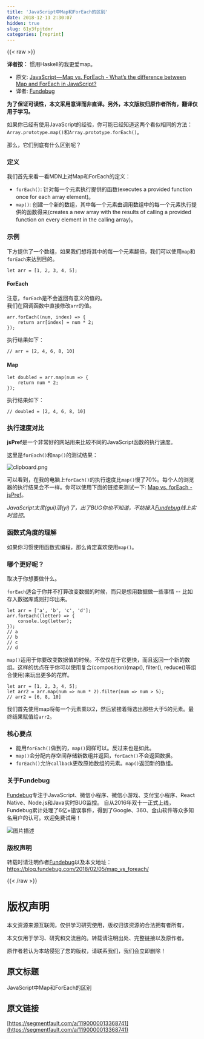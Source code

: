 ```yaml
---
title: 'JavaScript中Map和ForEach的区别' 
date: 2018-12-13 2:30:07
hidden: true
slug: 61y3fpjtdmr
categories: [reprint]
---
```


{{< raw >}}

                    
<p><strong>译者按：</strong> 惯用Haskell的我更爱map。</p>
<ul>
<li>原文: <a href="https://codeburst.io/javascript-map-vs-foreach-f38111822c0f" rel="nofollow noreferrer" target="_blank">JavaScript — Map vs. ForEach - What’s the difference between Map and ForEach in JavaScript?</a>
</li>
<li>译者: <a href="https://www.fundebug.com/" rel="nofollow noreferrer" target="_blank">Fundebug</a>
</li>
</ul>
<p><strong>为了保证可读性，本文采用意译而非直译。另外，本文版权归原作者所有，翻译仅用于学习。</strong></p>
<p>如果你已经有使用JavaScript的经验，你可能已经知道这两个看似相同的方法：<code>Array.prototype.map()</code>和<code>Array.prototype.forEach()</code>。</p>
<p>那么，它们到底有什么区别呢？</p>
<h3 id="articleHeader0">定义</h3>
<p>我们首先来看一看MDN上对Map和ForEach的定义：</p>
<ul>
<li>
<code>forEach()</code>: 针对每一个元素执行提供的函数(executes a provided function once for each array element)。</li>
<li>
<code>map()</code>: 创建一个新的数组，其中每一个元素由调用数组中的每一个元素执行提供的函数得来(creates a new array with the results of calling a provided function on every element in the calling array)。</li>
</ul>
<h3 id="articleHeader1">示例</h3>
<p>下方提供了一个数组，如果我们想将其中的每一个元素翻倍，我们可以使用<code>map</code>和<code>forEach</code>来达到目的。</p>
<div class="widget-codetool" style="display:none;">
      <div class="widget-codetool--inner">
      <span class="selectCode code-tool" data-toggle="tooltip" data-placement="top" title="" data-original-title="全选"></span>
      <span type="button" class="copyCode code-tool" data-toggle="tooltip" data-placement="top" data-clipboard-text="let arr = [1, 2, 3, 4, 5];" title="" data-original-title="复制"></span>
      <span type="button" class="saveToNote code-tool" data-toggle="tooltip" data-placement="top" title="" data-original-title="放进笔记"></span>
      </div>
      </div><pre class="javascript hljs"><code class="js" style="word-break: break-word; white-space: initial;"><span class="hljs-keyword">let</span> arr = [<span class="hljs-number">1</span>, <span class="hljs-number">2</span>, <span class="hljs-number">3</span>, <span class="hljs-number">4</span>, <span class="hljs-number">5</span>];</code></pre>
<h4>ForEach</h4>
<p>注意，<code>forEach</code>是不会返回有意义的值的。<br>我们在回调函数中直接修改<code>arr</code>的值。</p>
<div class="widget-codetool" style="display:none;">
      <div class="widget-codetool--inner">
      <span class="selectCode code-tool" data-toggle="tooltip" data-placement="top" title="" data-original-title="全选"></span>
      <span type="button" class="copyCode code-tool" data-toggle="tooltip" data-placement="top" data-clipboard-text="arr.forEach((num, index) => {
    return arr[index] = num * 2;
});" title="" data-original-title="复制"></span>
      <span type="button" class="saveToNote code-tool" data-toggle="tooltip" data-placement="top" title="" data-original-title="放进笔记"></span>
      </div>
      </div><pre class="javascript hljs"><code class="js">arr.forEach(<span class="hljs-function">(<span class="hljs-params">num, index</span>) =&gt;</span> {
    <span class="hljs-keyword">return</span> arr[index] = num * <span class="hljs-number">2</span>;
});</code></pre>
<p>执行结果如下：</p>
<div class="widget-codetool" style="display:none;">
      <div class="widget-codetool--inner">
      <span class="selectCode code-tool" data-toggle="tooltip" data-placement="top" title="" data-original-title="全选"></span>
      <span type="button" class="copyCode code-tool" data-toggle="tooltip" data-placement="top" data-clipboard-text="// arr = [2, 4, 6, 8, 10]" title="" data-original-title="复制"></span>
      <span type="button" class="saveToNote code-tool" data-toggle="tooltip" data-placement="top" title="" data-original-title="放进笔记"></span>
      </div>
      </div><pre class="javascript hljs"><code class="js" style="word-break: break-word; white-space: initial;"><span class="hljs-comment">// arr = [2, 4, 6, 8, 10]</span></code></pre>
<h4>Map</h4>
<div class="widget-codetool" style="display:none;">
      <div class="widget-codetool--inner">
      <span class="selectCode code-tool" data-toggle="tooltip" data-placement="top" title="" data-original-title="全选"></span>
      <span type="button" class="copyCode code-tool" data-toggle="tooltip" data-placement="top" data-clipboard-text="let doubled = arr.map(num => {
    return num * 2;
});" title="" data-original-title="复制"></span>
      <span type="button" class="saveToNote code-tool" data-toggle="tooltip" data-placement="top" title="" data-original-title="放进笔记"></span>
      </div>
      </div><pre class="javascript hljs"><code class="js"><span class="hljs-keyword">let</span> doubled = arr.map(<span class="hljs-function"><span class="hljs-params">num</span> =&gt;</span> {
    <span class="hljs-keyword">return</span> num * <span class="hljs-number">2</span>;
});</code></pre>
<p>执行结果如下：</p>
<div class="widget-codetool" style="display:none;">
      <div class="widget-codetool--inner">
      <span class="selectCode code-tool" data-toggle="tooltip" data-placement="top" title="" data-original-title="全选"></span>
      <span type="button" class="copyCode code-tool" data-toggle="tooltip" data-placement="top" data-clipboard-text="// doubled = [2, 4, 6, 8, 10]" title="" data-original-title="复制"></span>
      <span type="button" class="saveToNote code-tool" data-toggle="tooltip" data-placement="top" title="" data-original-title="放进笔记"></span>
      </div>
      </div><pre class="javascript hljs"><code class="js" style="word-break: break-word; white-space: initial;"><span class="hljs-comment">// doubled = [2, 4, 6, 8, 10]</span></code></pre>
<h3 id="articleHeader2">执行速度对比</h3>
<p><strong>jsPref</strong>是一个非常好的网站用来比较不同的JavaScript函数的执行速度。</p>
<p>这里是<code>forEach()</code>和<code>map()</code>的测试结果：</p>
<p><span class="img-wrap"><img data-src="/img/bV3Gfm?w=1600&amp;h=487" src="https://static.alili.tech/img/bV3Gfm?w=1600&amp;h=487" alt="clipboard.png" title="clipboard.png" style="cursor: pointer; display: inline;"></span></p>
<p>可以看到，在我的电脑上<code>forEach()</code>的执行速度比<code>map()</code>慢了70%。每个人的浏览器的执行结果会不一样。你可以使用下面的链接来测试一下: <a href="https://jsperf.com/map-vs-foreach-speed-test" rel="nofollow noreferrer" target="_blank">Map vs. forEach - jsPref</a>。</p>
<p><em>JavaScript太灵(gui)活(yi)了，出了BUG你也不知道，不妨接入<a href="https://www.fundebug.com" rel="nofollow noreferrer" target="_blank">Fundebug</a>线上实时监控</em>。</p>
<h3 id="articleHeader3">函数式角度的理解</h3>
<p>如果你习惯使用函数式编程，那么肯定喜欢使用<code>map()</code>。</p>
<h3 id="articleHeader4">哪个更好呢？</h3>
<p>取决于你想要做什么。</p>
<p><code>forEach</code>适合于你并不打算改变数据的时候，而只是想用数据做一些事情 -- 比如存入数据库或则打印出来。</p>
<div class="widget-codetool" style="display:none;">
      <div class="widget-codetool--inner">
      <span class="selectCode code-tool" data-toggle="tooltip" data-placement="top" title="" data-original-title="全选"></span>
      <span type="button" class="copyCode code-tool" data-toggle="tooltip" data-placement="top" data-clipboard-text="let arr = ['a', 'b', 'c', 'd'];
arr.forEach((letter) => {
    console.log(letter);
});
// a
// b
// c
// d" title="" data-original-title="复制"></span>
      <span type="button" class="saveToNote code-tool" data-toggle="tooltip" data-placement="top" title="" data-original-title="放进笔记"></span>
      </div>
      </div><pre class="javascript hljs"><code class="js"><span class="hljs-keyword">let</span> arr = [<span class="hljs-string">'a'</span>, <span class="hljs-string">'b'</span>, <span class="hljs-string">'c'</span>, <span class="hljs-string">'d'</span>];
arr.forEach(<span class="hljs-function">(<span class="hljs-params">letter</span>) =&gt;</span> {
    <span class="hljs-built_in">console</span>.log(letter);
});
<span class="hljs-comment">// a</span>
<span class="hljs-comment">// b</span>
<span class="hljs-comment">// c</span>
<span class="hljs-comment">// d</span></code></pre>
<p><code>map()</code>适用于你要改变数据值的时候。不仅仅在于它更快，而且返回一个新的数组。这样的优点在于你可以使用复合(composition)(map(), filter(), reduce()等组合使用)来玩出更多的花样。</p>
<div class="widget-codetool" style="display:none;">
      <div class="widget-codetool--inner">
      <span class="selectCode code-tool" data-toggle="tooltip" data-placement="top" title="" data-original-title="全选"></span>
      <span type="button" class="copyCode code-tool" data-toggle="tooltip" data-placement="top" data-clipboard-text="let arr = [1, 2, 3, 4, 5];
let arr2 = arr.map(num => num * 2).filter(num => num > 5);
// arr2 = [6, 8, 10]" title="" data-original-title="复制"></span>
      <span type="button" class="saveToNote code-tool" data-toggle="tooltip" data-placement="top" title="" data-original-title="放进笔记"></span>
      </div>
      </div><pre class="javascript hljs"><code class="js"><span class="hljs-keyword">let</span> arr = [<span class="hljs-number">1</span>, <span class="hljs-number">2</span>, <span class="hljs-number">3</span>, <span class="hljs-number">4</span>, <span class="hljs-number">5</span>];
<span class="hljs-keyword">let</span> arr2 = arr.map(<span class="hljs-function"><span class="hljs-params">num</span> =&gt;</span> num * <span class="hljs-number">2</span>).filter(<span class="hljs-function"><span class="hljs-params">num</span> =&gt;</span> num &gt; <span class="hljs-number">5</span>);
<span class="hljs-comment">// arr2 = [6, 8, 10]</span></code></pre>
<p>我们首先使用map将每一个元素乘以2，然后紧接着筛选出那些大于5的元素。最终结果赋值给<code>arr2</code>。</p>
<h3 id="articleHeader5">核心要点</h3>
<ul>
<li>能用<code>forEach()</code>做到的，<code>map()</code>同样可以。反过来也是如此。</li>
<li>
<code>map()</code>会分配内存空间存储新数组并返回，<code>forEach()</code>不会返回数据。</li>
<li>
<code>forEach()</code>允许<code>callback</code>更改原始数组的元素。<code>map()</code>返回新的数组。</li>
</ul>
<h3 id="articleHeader6">关于Fundebug</h3>
<p><a href="https://www.fundebug.com/" rel="nofollow noreferrer" target="_blank">Fundebug</a>专注于JavaScript、微信小程序、微信小游戏、支付宝小程序、React Native、Node.js和Java实时BUG监控。 自从2016年双十一正式上线，Fundebug累计处理了6亿+错误事件，得到了Google、360、金山软件等众多知名用户的认可。欢迎免费试用！</p>
<p><span class="img-wrap"><img data-src="/img/bVbhe1G?w=400&amp;h=225" src="https://static.alili.tech/img/bVbhe1G?w=400&amp;h=225" alt="图片描述" title="图片描述" style="cursor: pointer;"></span></p>
<h3 id="articleHeader7">版权声明</h3>
<p>转载时请注明作者<a href="https://www.fundebug.com/" rel="nofollow noreferrer" target="_blank">Fundebug</a>以及本文地址：<br><a href="https://blog.fundebug.com/2018/02/05/map_vs_foreach/" rel="nofollow noreferrer" target="_blank">https://blog.fundebug.com/2018/02/05/map_vs_foreach/</a></p>

                
{{< /raw >}}

# 版权声明
本文资源来源互联网，仅供学习研究使用，版权归该资源的合法拥有者所有，

本文仅用于学习、研究和交流目的。转载请注明出处、完整链接以及原作者。

原作者若认为本站侵犯了您的版权，请联系我们，我们会立即删除！

## 原文标题
JavaScript中Map和ForEach的区别

## 原文链接
[https://segmentfault.com/a/1190000013368741](https://segmentfault.com/a/1190000013368741)

